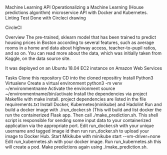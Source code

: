 Machine Learning API
Operationalizing a Machine Learning (House predictions algorithm) microservice API with Docker and Kubernetes.
Linting Test Done with Circleci
drawing

CircleCI

Overview
The pre-trained, sklearn model that has been trained to predict housing prices in Boston according to several features, such as average rooms in a home and data about highway access, teacher-to-pupil ratios, and so on. You can read more about the data, which was initially taken from Kaggle, on the data source site.

It was deployed on an Ubuntu 18.04 EC2 instance on Amazon Web Services

Tasks
Clone this repository
CD into the cloned repositiry
Install Python3 Virtualenv
Create a virtual environment python3 -m venv ~/environmentname
Activate the environment source ~/environmentname/bin/activate
Install the dependencies via project Makefile with make install. project dependencies are listed in the file requirements.txt
Install Docker, Kubernetes(minikube) and Hadolint
Run and build a docker image with ./run_docker.sh (This will build and list docker the run the containerized Flask app.
Then call ./make_prediction.sh. This shell script is responsible for sending some input data to your containerized application via the appropriate port.
Edit run_docker.sh with your unique username and tagged image id then run run_docker.sh to upload your image to Docker Hub.
Start Mikikube with minikube start --vm-driver=none
Edit run_kubernetes.sh with your docker image.
Run run_kubernetes.sh this will create a pod.
Make predictions again using ./make_prediction.sh.
